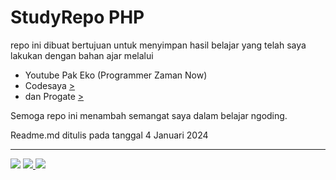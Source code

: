 # StudyRepo PHP

repo ini dibuat bertujuan untuk menyimpan hasil belajar yang telah saya lakukan dengan bahan ajar melalui

- Youtube Pak Eko (Programmer Zaman Now)
- Codesaya [>](https://codesaya.com)
- dan Progate [>](https://progate.com)

Semoga repo ini menambah semangat saya dalam belajar ngoding.

Readme.md ditulis pada tanggal 4 Januari 2024

___

<a href="https://progate.com"><img src="https://img.shields.io/badge/Progate-380953?style=for-the-badge&logo=progate&logoColor=white" /></a> <a href="https://code.visualstudio.com/"><img src="https://img.shields.io/badge/VSCode-0078D4?style=for-the-badge&logo=visual%20studio%20code&logoColor=white" /> </a><a href="https://php.net" ><img src="https://img.shields.io/badge/PHP-777BB4?style=for-the-badge&logo=php&logoColor=white" /></a>
